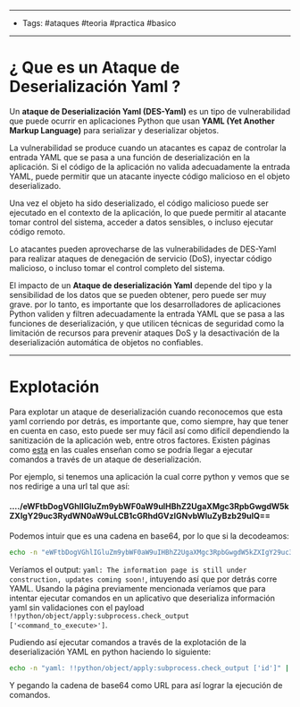 ----
- Tags: #ataques #teoria #practica #basico 
----

# ¿ Que es un **Ataque de Deserialización Yaml** ? 

Un **ataque de Deserialización Yaml (DES-Yaml)** es un tipo de vulnerabilidad que puede ocurrir en aplicaciones Python que usan **YAML (Yet Another Markup Language)** para serializar y deserializar objetos. 

La vulnerabilidad se produce cuando un atacantes es capaz de controlar la entrada YAML que se pasa a una función de deserialización en la aplicación. Si el código de la aplicación no valida adecuadamente la entrada YAML, puede permitir que un atacante inyecte código malicioso en el objeto deserializado. 

Una vez el objeto ha sido deserializado, el código malicioso puede ser ejecutado en el contexto de la aplicación, lo que puede permitir al atacante tomar control del sistema, acceder a datos sensibles, o incluso ejecutar código remoto. 

Lo atacantes pueden aprovecharse de las vulnerabilidades de DES-Yaml para realizar ataques de denegación de servicio (DoS), inyectar código malicioso, o incluso tomar el control completo del sistema. 

El impacto de un **Ataque de deserialización Yaml** depende del tipo y la sensibilidad de los datos que se pueden obtener, pero puede ser muy grave. por lo tanto, es importante que los desarrolladores de aplicaciones Python validen y filtren adecuadamente la entrada YAML que se pasa a las funciones de deserialización, y que utilicen técnicas de seguridad como la limitación de recursos para prevenir ataques DoS y la desactivación de la deserialización automática de objetos no confiables. 

---- 

# Explotación 

Para explotar un ataque de deserialización cuando reconocemos que esta yaml corriendo por detrás, es importante que, como siempre, hay que tener en cuenta en caso, esto puede ser muy fácil así como difícil dependiendo la sanitización de la aplicación web, entre otros factores. 
Existen páginas como [esta](https://www.pkmurphy.com.au/isityaml/) en las cuales enseñan como se podría llegar a ejecutar comandos a través de un ataque de deserialización.  

Por ejemplo, si tenemos una aplicación la cual corre python y vemos que se nos redirige a una url tal que así: 

#### ..../eWFtbDogVGhlIGluZm9ybWF0aW9uIHBhZ2UgaXMgc3RpbGwgdW5kZXIgY29uc3RydWN0aW9uLCB1cGRhdGVzIGNvbWluZyBzb29uIQ==

Podemos intuir que es una cadena en base64, por lo que si la decodeamos: 

```bash
echo -n "eWFtbDogVGhlIGluZm9ybWF0aW9uIHBhZ2UgaXMgc3RpbGwgdW5kZXIgY29uc3RydWN0aW9uLCB1cGRhdGVzIGNvbWluZyBzb29uIQ==" | base64 -d; echo
```

Veríamos el output: `yaml: The information page is still under construction, updates coming soon!`, intuyendo así que por detrás corre YAML. Usando la página previamente mencionada veríamos que para intentar ejecutar comandos en un aplicativo que deserializa información yaml sin validaciones con el payload `!!python/object/apply:subprocess.check_output ['<command_to_execute>']`.

Pudiendo así ejecutar comandos a través de la explotación de la deserialización YAML en python haciendo lo siguiente: 

```bash
echo -n "yaml: !!python/object/apply:subprocess.check_output ['id']" | base64 -w 0; echo 
```

Y pegando la cadena de base64 como URL para así lograr la ejecución de comandos. 


